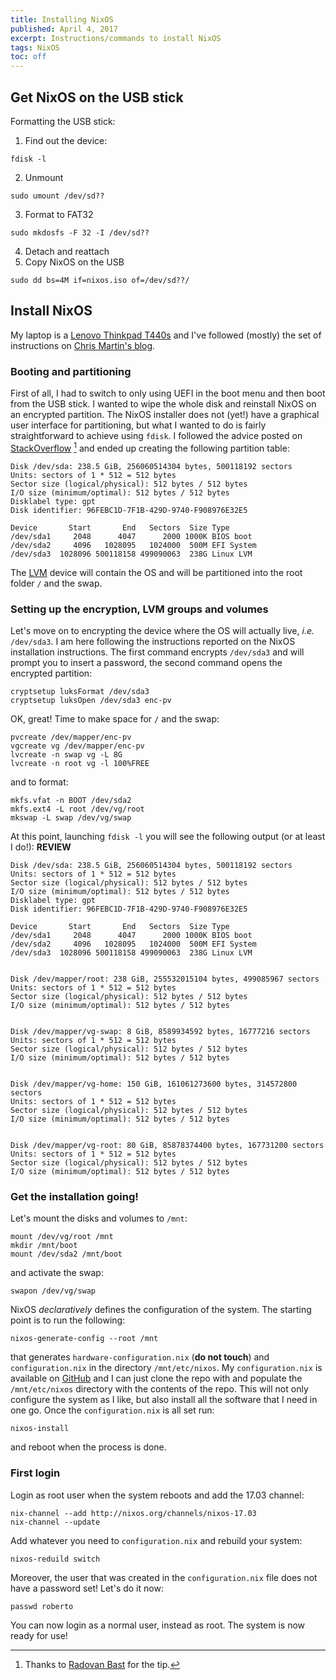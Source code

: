 ```yaml
---
title: Installing NixOS
published: April 4, 2017
excerpt: Instructions/commands to install NixOS
tags: NixOS
toc: off
---
```


## Get NixOS on the USB stick

Formatting the USB stick:
1. Find out the device:

~~~ {.bash}
fdisk -l
~~~
2. Unmount

~~~ {.bash}
sudo umount /dev/sd??
~~~
3. Format to FAT32

~~~ {.bash}
sudo mkdosfs -F 32 -I /dev/sd??
~~~
4. Detach and reattach
5. Copy NixOS on the USB

~~~ {.bash}
sudo dd bs=4M if=nixos.iso of=/dev/sd??/
~~~

## Install NixOS

My laptop is a [Lenovo Thinkpad T440s](http://www3.lenovo.com/us/en/laptops/thinkpad/t-series/t440s/)
and I've followed (mostly) the set of instructions on [Chris Martin's blog](https://chris-martin.org/2015/installing-nixos).

### Booting and partitioning

First of all, I had to switch to only using UEFI in the boot menu and then boot from the USB stick.
I wanted to wipe the whole disk and reinstall NixOS on an encrypted partition.
The NixOS installer does not (yet!) have a graphical user interface for
partitioning, but what I wanted to do is fairly straightforward to achieve
using `fdisk`. I followed the advice posted on [StackOverflow](https://unix.stackexchange.com/a/190145) [^1]
and ended up creating the following partition table:

~~~ {.bash}
Disk /dev/sda: 238.5 GiB, 256060514304 bytes, 500118192 sectors
Units: sectors of 1 * 512 = 512 bytes
Sector size (logical/physical): 512 bytes / 512 bytes
I/O size (minimum/optimal): 512 bytes / 512 bytes
Disklabel type: gpt
Disk identifier: 96FEBC1D-7F1B-429D-9740-F908976E32E5

Device       Start       End   Sectors  Size Type
/dev/sda1     2048      4047      2000 1000K BIOS boot
/dev/sda2     4096   1028095   1024000  500M EFI System
/dev/sda3  1028096 500118158 499090063  238G Linux LVM
~~~
The [LVM](https://en.wikipedia.org/wiki/Logical_Volume_Manager_(Linux)) device
will contain the OS and will be partitioned into the root folder `/` and the swap.

### Setting up the encryption, LVM groups and volumes

Let's move on to encrypting the device where the OS will actually live, _i.e._ `/dev/sda3`.
I am here following the instructions reported on the NixOS installation instructions.
The first command encrypts `/dev/sda3` and will prompt you to insert a
password, the second command opens the encrypted partition:

~~~ {.bash}
cryptsetup luksFormat /dev/sda3
cryptsetup luksOpen /dev/sda3 enc-pv
~~~
OK, great! Time to make space for `/` and the swap:

~~~ {.bash}
pvcreate /dev/mapper/enc-pv
vgcreate vg /dev/mapper/enc-pv
lvcreate -n swap vg -L 8G
lvcreate -n root vg -l 100%FREE
~~~
and to format:

~~~ {.bash}
mkfs.vfat -n BOOT /dev/sda2
mkfs.ext4 -L root /dev/vg/root
mkswap -L swap /dev/vg/swap
~~~
At this point, launching `fdisk -l` you will see the following output (or at least I do!):
**REVIEW**

~~~ {.bash}
Disk /dev/sda: 238.5 GiB, 256060514304 bytes, 500118192 sectors
Units: sectors of 1 * 512 = 512 bytes
Sector size (logical/physical): 512 bytes / 512 bytes
I/O size (minimum/optimal): 512 bytes / 512 bytes
Disklabel type: gpt
Disk identifier: 96FEBC1D-7F1B-429D-9740-F908976E32E5

Device       Start       End   Sectors  Size Type
/dev/sda1     2048      4047      2000 1000K BIOS boot
/dev/sda2     4096   1028095   1024000  500M EFI System
/dev/sda3  1028096 500118158 499090063  238G Linux LVM


Disk /dev/mapper/root: 238 GiB, 255532015104 bytes, 499085967 sectors
Units: sectors of 1 * 512 = 512 bytes
Sector size (logical/physical): 512 bytes / 512 bytes
I/O size (minimum/optimal): 512 bytes / 512 bytes


Disk /dev/mapper/vg-swap: 8 GiB, 8589934592 bytes, 16777216 sectors
Units: sectors of 1 * 512 = 512 bytes
Sector size (logical/physical): 512 bytes / 512 bytes
I/O size (minimum/optimal): 512 bytes / 512 bytes


Disk /dev/mapper/vg-home: 150 GiB, 161061273600 bytes, 314572800 sectors
Units: sectors of 1 * 512 = 512 bytes
Sector size (logical/physical): 512 bytes / 512 bytes
I/O size (minimum/optimal): 512 bytes / 512 bytes


Disk /dev/mapper/vg-root: 80 GiB, 85878374400 bytes, 167731200 sectors
Units: sectors of 1 * 512 = 512 bytes
Sector size (logical/physical): 512 bytes / 512 bytes
I/O size (minimum/optimal): 512 bytes / 512 bytes
~~~

### Get the installation going!

Let's mount the disks and volumes to `/mnt`:

~~~ {.bash}
mount /dev/vg/root /mnt
mkdir /mnt/boot
mount /dev/sda2 /mnt/boot
~~~
and activate the swap:

~~~ {.bash}
swapon /dev/vg/swap
~~~

NixOS _declaratively_ defines the configuration of the system.
The starting point is to run the following:

~~~ {.bash}
nixos-generate-config --root /mnt
~~~
that generates `hardware-configuration.nix` (**do not touch**) and
`configuration.nix` in the directory `/mnt/etc/nixos`.
My `configuration.nix` is available on
[GitHub](https://github.com/robertodr/nixos-configuration) and I can just clone
the repo with and populate the `/mnt/etc/nixos` directory with the contents of
the repo. This will not only configure the system as I like, but also install
all the software that I need in one go.
Once the `configuration.nix` is all set run:

~~~ {.bash}
nixos-install
~~~
and reboot when the process is done.

### First login

Login as root user when the system reboots and add the 17.03 channel: 

~~~ {.bash}
nix-channel --add http://nixos.org/channels/nixos-17.03
nix-channel --update
~~~
Add whatever you need to `configuration.nix` and rebuild your system:

~~~ {.bash}
nixos-reduild switch
~~~

Moreover, the user that was created in the `configuration.nix` file does not have a password set! Let's do it now:

~~~ {.bash}
passwd roberto
~~~
You can now login as a normal user, instead as root.
The system is now ready for use!


[^1]: Thanks to [Radovan Bast](bast.fr) for the tip.
